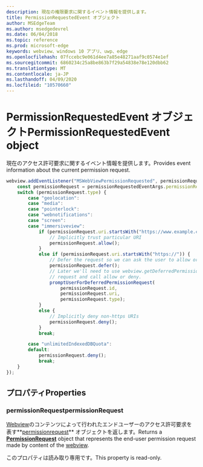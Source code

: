 ```yaml
---
description: 現在の権限要求に関するイベント情報を提供します。
title: PermissionRequestedEvent オブジェクト
author: MSEdgeTeam
ms.author: msedgedevrel
ms.date: 06/04/2018
ms.topic: reference
ms.prod: microsoft-edge
keywords: webview、windows 10 アプリ、uwp、edge
ms.openlocfilehash: 07fccebc9e061d4ee7a85e48271aaf9c0574e1ef
ms.sourcegitcommit: 6860234c25a8be863b7f29a54838e78e120dbb62
ms.translationtype: MT
ms.contentlocale: ja-JP
ms.lasthandoff: 04/09/2020
ms.locfileid: "10570660"
---
```

# <span data-ttu-id="d39f9-104">PermissionRequestedEvent オブジェクト</span><span class="sxs-lookup"><span data-stu-id="d39f9-104">PermissionRequestedEvent object</span></span>

<span data-ttu-id="d39f9-105">現在のアクセス許可要求に関するイベント情報を提供します。</span><span class="sxs-lookup"><span data-stu-id="d39f9-105">Provides event information about the current permission request.</span></span>

```js
webview.addEventListener("MSWebViewPermissionRequested", permissionRequestedEventArgs => {
    const permissionRequest = permissionRequestedEventArgs.permissionRequest;
    switch (permissionRequest.type) {
        case "geolocation":
        case "media":
        case "pointerlock":
        case "webnotifications":
        case "screen":
        case "immersiveview":
            if (permissionRequest.uri.startsWith("https://www.example.com/")) {
                // Implicitly trust particular URI
                permissionRequest.allow();
            }
            else if (permissionRequest.uri.startsWith("https://")) {
                // Defer the request so we can ask the user to allow or deny the request
                permissionRequest.defer();
                // Later we'll need to use webview.getDeferredPermissionRequestById for this
                // request and call allow or deny.
                promptUserForDeferredPermissionRequest(
                    permissionRequest.id,
                    permissionRequest.uri,
                    permissionRequest.type);
            }
            else {
                // Implicitly deny non-https URIs
                permissionRequest.deny();
            }
            break;

        case "unlimitedIndexedDBQuota":
        default:
            permissionRequest.deny();
            break;
    }
});
```

## <span data-ttu-id="d39f9-106">プロパティ</span><span class="sxs-lookup"><span data-stu-id="d39f9-106">Properties</span></span>

### <span data-ttu-id="d39f9-107">permissionRequest</span><span class="sxs-lookup"><span data-stu-id="d39f9-107">permissionRequest</span></span>

<span data-ttu-id="d39f9-108">[Webview](../webview.md)のコンテンツによって行われたエンドユーザーのアクセス許可要求を表す**[permissionrequest](permissionrequest.md)** オブジェクトを返します。</span><span class="sxs-lookup"><span data-stu-id="d39f9-108">Returns a **[PermissionRequest](permissionrequest.md)** object that represents the end-user permission request made by content of the [webview](../webview.md).</span></span>

<span data-ttu-id="d39f9-109">このプロパティは読み取り専用です。</span><span class="sxs-lookup"><span data-stu-id="d39f9-109">This property is read-only.</span></span>

